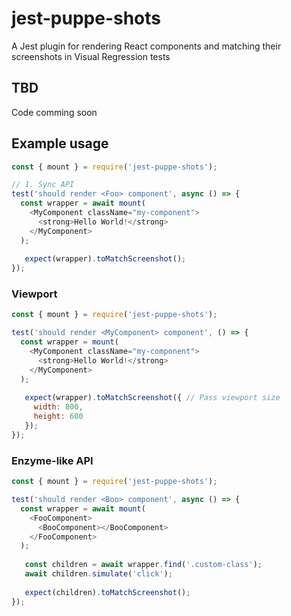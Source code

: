 # jest-puppe-shots
A Jest plugin for rendering React components and matching their screenshots in Visual Regression tests

## TBD
Code comming soon

## Example usage

```js
const { mount } = require('jest-puppe-shots');

// 1. Sync API
test('should render <Foo> component', async () => {
  const wrapper = await mount(
    <MyComponent className="my-component">
      <strong>Hello World!</strong>
    </MyComponent>
  );
  
   expect(wrapper).toMatchScreenshot();
});
```

### Viewport

```js
const { mount } = require('jest-puppe-shots');

test('should render <MyComponent> component', () => {
  const wrapper = mount(
    <MyComponent className="my-component">
      <strong>Hello World!</strong>
    </MyComponent>
  );
  
   expect(wrapper).toMatchScreenshot({ // Pass viewport size
     width: 800,
     height: 600
   });
});
```

### Enzyme-like API

```js
const { mount } = require('jest-puppe-shots');

test('should render <Boo> component', async () => {
  const wrapper = await mount(
    <FooComponent>
      <BooComponent></BooComponent>
    </FooComponent>
  );
  
   const children = await wrapper.find('.custom-class');
   await children.simulate('click');
  
   expect(children).toMatchScreenshot();
});
```
